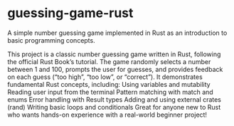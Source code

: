 # guessing-game-rust
A simple number guessing game implemented in Rust as an introduction to basic programming concepts.

This project is a classic number guessing game written in Rust, following the official Rust Book’s tutorial. The game randomly selects a number between 1 and 100, prompts the user for guesses, and provides feedback on each guess (“too high”, “too low”, or “correct”). It demonstrates fundamental Rust concepts, including:
Using variables and mutability
Reading user input from the terminal
Pattern matching with match and enums
Error handling with Result types
Adding and using external crates (rand)
Writing basic loops and conditionals
Great for anyone new to Rust who wants hands-on experience with a real-world beginner project!

